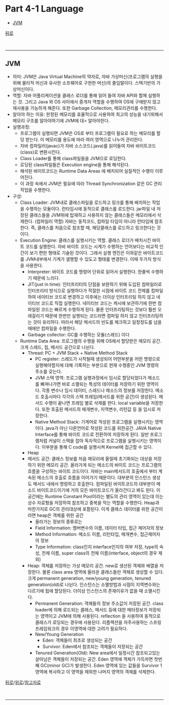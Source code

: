 # Part 4-1 Language

* [JVM](#JVM)

[뒤로](https://github.com/jhun0514/Today_I_Learn)

</br>

---

## JVM

- 의미: JVM은 Java Virtual Machine의 약자로, 자바 가상머신(프로그램의 실행을 위해 물리적 머신과 유사한 소프웨어로 구현한 머신)의 줄임말이다. 스택기반의 가상머신이다.
- 역할: 자바 어플리케이션을 클래스 로더를 통해 읽어 들여 자바 API와 함께 실행하는 것. 그리고 Java 와 OS 사이에서 중개자 역할을 수행하여 OS에 구애받지 않고 재사용을 가능하게 해준다. 또한 Garbage Collection, 메모리관리를 수행한다.
- 알아야 하는 이유: 한정된 메모리를 효율적으로 사용하여 최고의 성능을 내기위해서 메모리 구조를 알아야하기에 JVM에 대> 알아야한다.
- 실행과정:
  * 프로그램이 실행되면 JVM은 OS로 부터 프로그램이 필요로 하는 메모리를 할당 받는다. 이 메모리를 용도에 따라 여러 영역으로 나누어 관리한다.
  * 자바 컴파일러(javac)가 자바 소스코드(.java)를 읽어들여 자바 바이트코드(class)로 변환시킨다.
  * Class Loader를 통해 class파일들을 JVM으로 로딩한다.
  * 로딩된 class파일들은 Execution engine을 통해 해석된다.
  * 해석된 바이트코드는 Runtime Data Areas 에 배치되어 실질적인 수행이 이루어진다.
  * 이 과정 속에서 JVM은 필요에 따라 Thread Synchronization 같은 GC 관리작업을 수행한다.
- 구성:
  * Class Loader: JVM내로 클래스파일을 로드하고 링크를 통해 배치하는 작업을 수행하는 모듈이다. 런타임시에 동적으로 클래스를 로드한다. jar파일 내 저장된 클래스들을 JVM위에 탑재하고 사용하지 않는 클래스들은 메모리에서 삭제한다. (컴파일러 역할) 자바는 동적코드, 컴파일 타임이 아니라 런타임에 참조한다. 즉, 클래스를 처음으로 참조할 때, 해당클래스를 로드하고 링크한다는 것이다.
  * Execution Engine: 클래스를 실행시키는 역할. 클래스 로더가 배치시킨 바이트 코드를 실행한다. 자바 바이트 코드는 시계가 수행하는 언어보다는 비교적 인간이 보기 편한 형태로 기술된 것이다. 그래서 실행 엔진은 이와같은 바이트코드를 JVM내부에서 기계가 샐행할 수 있도고 형태를 변경한다. 이때 두가지 방식을 사용한다.
    * Interpreter: 바이트 코드를 명령어 단위로 읽어서 실행한다. 한줄씩 수행하기 때문에 느리다.
    * JIT(just in time): 인터프리터의 단점을 보완하기 위해 도입된 컴파일러로 인터프리터 방식으로 실행하다가 적절한 시점에 바이트 코드 전체를 컴파일하여 네이티브 코드로 변경하고 이후에는 더이상 인터프리팅 하지 않고 네이티브 코드로 직접 실행한다. 네이티브 코드는 캐시에 보관하기에 한번 컴파일된 코드는 빠르게 수행하게 된다. 물론 인터프리팅하는 것보다 훨씬 오래걸리기 때문에 한번만 실행되는 코드라면 컴파일 하지 않고 인터프리팅하는 것이 유리하다. 따라서 해당 메서드의 빈도를 체크하고 일정정도를 넘을 때에만 컴파일을 수행한다.
    * Garbage collector: GC를 수행하는 모듈(스레드) 이다
  * Runtime Data Area: 프로그램의 수행을 위해 OS에서 할당받은 메모리 공간. 크게 스레드, 힙, 메서드 공간으로 나뉜다.
    * Thread: PC + JVM Stack + Native Method Stack
      * PC register: 스레드가 시작될때 생성되어 어떤부분을 어떤 명령으로 실행해야할지에 대해 기록하는 부분으로 현재 수행중인 JVM 명령의 주소를 갖는다.
      * JVM 스택 영역: 프로그램 실행과정에서 임시로 할당되었다가 메소드를 빠져나가면 바로 소멸되는 특성의 데이터를 저장하기 위한 영역이다. 각종 변수나 임시 데이터, 스레드나 메소드의 정보를 저장한다. 메소드 호출시마다 각각의 스택 프레임(메서드를 위한 공간)이 생성된다. 메서드 수행이 끝나면 프레임 별로 삭제를 한다. local variable을 저장한다. 또한 호출된 메서드의 매개변수, 지역변수, 리턴값 등 을 임시로 저장한다.
      * Native Method Stack: 기계어로 작성된 프로그램을 실행시키는 영역이다. java가 아닌 다른언어로 작성된 코드를 위한공간. JAVA Native Interface를 통해 바이트 코드로 전환하여 저장하게 된다. 일반 프로그램처럼 커널이 스택을 잡아 독자적으로 프로그램을 실행시키는 영역이다. 이부분을 통해 C code를 실행시켜 Kernel에 접근할 수 있다.
    * Heap
    * 메서드 공간: 클래스 정보를 처음 메모리에 올릴때 초기화되는 대상을 저장하기 위한 메모리 공간. 올라가게 되는 메소드의 바이트 코드는 프로그램의 흐름을 구성하는 바이트 코드이다. 자바는 main메서드의 호출에서 부터 계속된 메소드의 호출로 흐름을 이어가기 때문이다. 대부분의 인스턴스 생성도 메서드 내에서 명령하고 호출한다. 컴파일된 바이트코드의 대부분이 메소드 바이트코드이기에 거의 모든 바이트코드가 올라간다고 봐도 된다. 이 공간에는 Runtime Constant Pool이라는 별도의 관리 영역이 있는데 이는 상수 자료형을 저장하여 참조하고 중복을 막는 역할을 수행한다. Heap과 마찬가지로 GC의 관리대상에 포함된다. 이게 클래스 데이터를 위한 공간이라면 heap은 객체를 위한 공간
      * 올라가는 정보의 종류로는
      * Field Information:  멤버변수의 이름, 데이터 타입, 접근 제어자의 정보
      * Method Information: 메소드 이름, 리턴타입, 매개변수, 접근제어자의 정보
      * Type Information: class인지 interface인지의 여부 저장, type의 속성, 전체 이름, super class의 전체 이름(interface, object의 경우 제외)
    * Heap: 객체를 저장하는 가상 메모리 공간. new로 생선된 객체와 배열을 저장한다. 물론 class area 영역에 올라온 클래스들만 객체로 생성할 수 있다. 크게 permanent generation, new/young generation, tenured generation(old)로 나뉜다. 인스턴스는 소멸방법과 시점이 지역변수와는 다르기에 힙에 할당된다. 더이상 인스턴스의 존재이유가 없을 때 소멸시킨다.
      * Permanent Generation: 객체들의 정보 주소값이 저장된 공간. class loader에 의해 로드되는 클래스, 메서드 등에 대한 메타정보가 저장되는 영역이고 JVM에 의해 사용된다. reflection 을 사용하여 동적으로 클래스가 로딩되는 경우에 사용된다. 리플랙션을 자주사용하는 스프링 프레임워크의 경우 이영역애 대한 고려가 필요하다.
      * New/Young Generation
        * Eden: 객체들이 최초로 생성되는 공간
        * Survivor: Eden에서 참조되는 객체들이 저장되는 공간
      * Tenured Generation(Old): New area에서 일정시간 참조되고있는 살아남은 객체들이 저장되는 공간. Eden 영역에 객체가 가득차면 첫번째 GC(minor GC)가 발생한다. Eden 영역에 있는 값들을 Survivor 1 영역에 복사하고 이 영역을 제외한 나머지 영역의 객체를 삭제한다.      

[뒤로](https://github.com/jhun0514/Today_I_Learn)/[위로](#part-4-1-Language)/[참고자료](https://asfirstalways.tistory.com/158)

</br>

---
